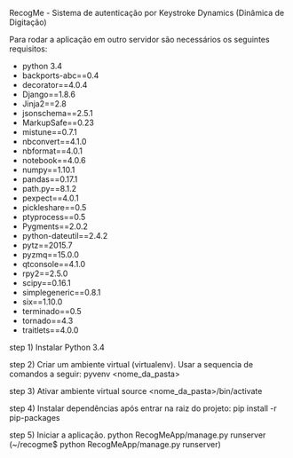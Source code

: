 RecogMe - Sistema de autenticação por Keystroke Dynamics (Dinâmica de Digitação)

Para rodar a aplicação em outro servidor são necessários os seguintes requisitos: 
- python 3.4 
- backports-abc==0.4
- decorator==4.0.4
- Django==1.8.6
- Jinja2==2.8
- jsonschema==2.5.1
- MarkupSafe==0.23
- mistune==0.7.1
- nbconvert==4.1.0
- nbformat==4.0.1
- notebook==4.0.6
- numpy==1.10.1
- pandas==0.17.1
- path.py==8.1.2
- pexpect==4.0.1
- pickleshare==0.5
- ptyprocess==0.5
- Pygments==2.0.2
- python-dateutil==2.4.2
- pytz==2015.7
- pyzmq==15.0.0
- qtconsole==4.1.0
- rpy2==2.5.0
- scipy==0.16.1
- simplegeneric==0.8.1
- six==1.10.0
- terminado==0.5
- tornado==4.3
- traitlets==4.0.0

step 1) Instalar Python 3.4

step 2) Criar um ambiente virtual (virtualenv). Usar a sequencia de comandos a seguir:
pyvenv <nome_da_pasta> 

step 3) Ativar ambiente virtual
source <nome_da_pasta>/bin/activate

step 4) Instalar dependências
após entrar na raiz do projeto:
pip install -r pip-packages

step 5) Iniciar a aplicação. 
python RecogMeApp/manage.py runserver (~/recogme$ python RecogMeApp/manage.py runserver)
